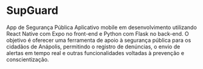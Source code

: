 # SupGuard
App de Segurança Pública Aplicativo mobile em desenvolvimento utilizando React Native com Expo no front-end e Python com Flask no back-end. O objetivo é oferecer uma ferramenta de apoio à segurança pública para os cidadãos de Anápolis, permitindo o registro de denúncias, o envio de alertas em tempo real e outras funcionalidades voltadas à prevenção e conscientização.
